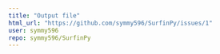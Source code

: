 ```yaml
---
title: "Output file"
html_url: "https://github.com/symmy596/SurfinPy/issues/1"
user: symmy596
repo: symmy596/SurfinPy
---
```


